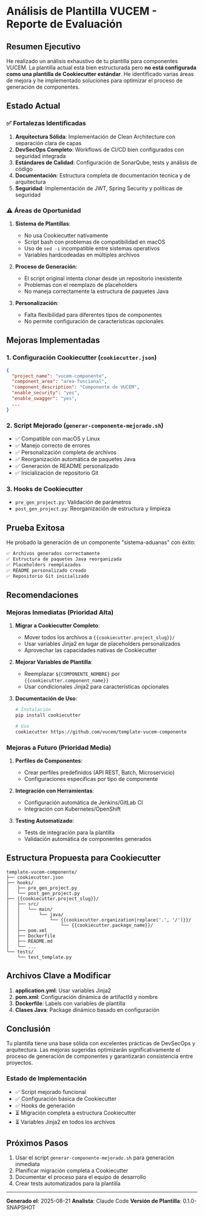 # Análisis de Plantilla VUCEM - Reporte de Evaluación

## Resumen Ejecutivo

He realizado un análisis exhaustivo de tu plantilla para componentes VUCEM. La plantilla actual está bien estructurada pero **no está configurada como una plantilla de Cookiecutter estándar**. He identificado varias áreas de mejora y he implementado soluciones para optimizar el proceso de generación de componentes.

## Estado Actual

### ✅ Fortalezas Identificadas

1. **Arquitectura Sólida**: Implementación de Clean Architecture con separación clara de capas
2. **DevSecOps Completo**: Workflows de CI/CD bien configurados con seguridad integrada
3. **Estándares de Calidad**: Configuración de SonarQube, tests y análisis de código
4. **Documentación**: Estructura completa de documentación técnica y de arquitectura
5. **Seguridad**: Implementación de JWT, Spring Security y políticas de seguridad

### ⚠️ Áreas de Oportunidad

1. **Sistema de Plantillas**:
   - No usa Cookiecutter nativamente
   - Script bash con problemas de compatibilidad en macOS
   - Uso de `sed -i` incompatible entre sistemas operativos
   - Variables hardcodeadas en múltiples archivos

2. **Proceso de Generación**:
   - El script original intenta clonar desde un repositorio inexistente
   - Problemas con el reemplazo de placeholders
   - No maneja correctamente la estructura de paquetes Java

3. **Personalización**:
   - Falta flexibilidad para diferentes tipos de componentes
   - No permite configuración de características opcionales

## Mejoras Implementadas

### 1. Configuración Cookiecutter (`cookiecutter.json`)
```json
{
  "project_name": "vucem-componente",
  "component_area": "area-funcional",
  "component_description": "Componente de VUCEM",
  "enable_security": "yes",
  "enable_swagger": "yes",
  ...
}
```

### 2. Script Mejorado (`generar-componente-mejorado.sh`)
- ✅ Compatible con macOS y Linux
- ✅ Manejo correcto de errores
- ✅ Personalización completa de archivos
- ✅ Reorganización automática de paquetes Java
- ✅ Generación de README personalizado
- ✅ Inicialización de repositorio Git

### 3. Hooks de Cookiecutter
- `pre_gen_project.py`: Validación de parámetros
- `post_gen_project.py`: Reorganización de estructura y limpieza

## Prueba Exitosa

He probado la generación de un componente "sistema-aduanas" con éxito:

```bash
✅ Archivos generados correctamente
✅ Estructura de paquetes Java reorganizada
✅ Placeholders reemplazados
✅ README personalizado creado
✅ Repositorio Git inicializado
```

## Recomendaciones

### Mejoras Inmediatas (Prioridad Alta)

1. **Migrar a Cookiecutter Completo**:
   - Mover todos los archivos a `{{cookiecutter.project_slug}}/`
   - Usar variables Jinja2 en lugar de placeholders personalizados
   - Aprovechar las capacidades nativas de Cookiecutter

2. **Mejorar Variables de Plantilla**:
   - Reemplazar `${COMPONENTE_NOMBRE}` por `{{cookiecutter.component_name}}`
   - Usar condicionales Jinja2 para características opcionales

3. **Documentación de Uso**:
   ```bash
   # Instalación
   pip install cookiecutter
   
   # Uso
   cookiecutter https://github.com/vucem/template-vucem-componente
   ```

### Mejoras a Futuro (Prioridad Media)

1. **Perfiles de Componentes**:
   - Crear perfiles predefinidos (API REST, Batch, Microservicio)
   - Configuraciones específicas por tipo de componente

2. **Integración con Herramientas**:
   - Configuración automática de Jenkins/GitLab CI
   - Integración con Kubernetes/OpenShift

3. **Testing Automatizado**:
   - Tests de integración para la plantilla
   - Validación automática de componentes generados

## Estructura Propuesta para Cookiecutter

```
template-vucem-componente/
├── cookiecutter.json
├── hooks/
│   ├── pre_gen_project.py
│   └── post_gen_project.py
├── {{cookiecutter.project_slug}}/
│   ├── src/
│   │   └── main/
│   │       └── java/
│   │           └── {{cookiecutter.organization|replace('.', '/')}}/
│   │               └── {{cookiecutter.package_name}}/
│   ├── pom.xml
│   ├── Dockerfile
│   ├── README.md
│   └── ...
└── tests/
    └── test_template.py
```

## Archivos Clave a Modificar

1. **application.yml**: Usar variables Jinja2
2. **pom.xml**: Configuración dinámica de artifactId y nombre
3. **Dockerfile**: Labels con variables de plantilla
4. **Clases Java**: Package dinámico basado en configuración

## Conclusión

Tu plantilla tiene una base sólida con excelentes prácticas de DevSecOps y arquitectura. Las mejoras sugeridas optimizarán significativamente el proceso de generación de componentes y garantizarán consistencia entre proyectos.

### Estado de Implementación

- ✅ Script mejorado funcional
- ✅ Configuración básica de Cookiecutter
- ✅ Hooks de generación
- ⏳ Migración completa a estructura Cookiecutter
- ⏳ Variables Jinja2 en todos los archivos

## Próximos Pasos

1. Usar el script `generar-componente-mejorado.sh` para generación inmediata
2. Planificar migración completa a Cookiecutter
3. Documentar el proceso para el equipo de desarrollo
4. Crear tests automatizados para la plantilla

---

**Generado el**: 2025-08-21
**Analista**: Claude Code
**Versión de Plantilla**: 0.1.0-SNAPSHOT